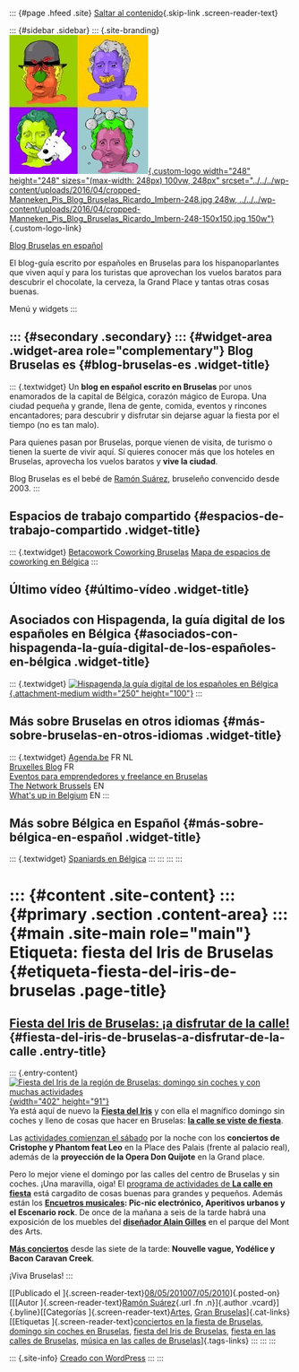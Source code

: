 ::: {#page .hfeed .site}
[Saltar al contenido](index.html#content){.skip-link
.screen-reader-text}

::: {#sidebar .sidebar}
::: {.site-branding}
[![](../../../wp-content/uploads/2016/04/cropped-Manneken_Pis_Blog_Bruselas_Ricardo_Imbern-248.jpg){.custom-logo
width="248" height="248" sizes="(max-width: 248px) 100vw, 248px"
srcset="../../../wp-content/uploads/2016/04/cropped-Manneken_Pis_Blog_Bruselas_Ricardo_Imbern-248.jpg 248w, ../../../wp-content/uploads/2016/04/cropped-Manneken_Pis_Blog_Bruselas_Ricardo_Imbern-248-150x150.jpg 150w"}](../../../index.html){.custom-logo-link}

[Blog Bruselas en español](../../../index.html)

El blog-guía escrito por españoles en Bruselas para los hispanoparlantes
que viven aquí y para los turistas que aprovechan los vuelos baratos
para descubrir el chocolate, la cerveza, la Grand Place y tantas otras
cosas buenas.

Menú y widgets
:::

::: {#secondary .secondary}
::: {#widget-area .widget-area role="complementary"}
Blog Bruselas es {#blog-bruselas-es .widget-title}
----------------

::: {.textwidget}
Un **blog en español escrito en Bruselas** por unos enamorados de la
capital de Bélgica, corazón mágico de Europa. Una ciudad pequeña y
grande, llena de gente, comida, eventos y rincones encantadores; para
descubrir y disfrutar sin dejarse aguar la fiesta por el tiempo (no es
tan malo).

Para quienes pasan por Bruselas, porque vienen de visita, de turismo o
tienen la suerte de vivir aquí. Sí quieres conocer más que los hoteles
en Bruselas, aprovecha los vuelos baratos y **vive la ciudad**.

Blog Bruselas es el bebé de [Ramón Suárez](http://www.ramonsuarez.com),
bruseleño convencido desde 2003.
:::

Espacios de trabajo compartido {#espacios-de-trabajo-compartido .widget-title}
------------------------------

::: {.textwidget}
[Betacowork Coworking Bruselas](http://www.betacowork.com) [Mapa de
espacios de coworking en Bélgica](http://coworkingbelgium.com)
:::

Último vídeo {#último-vídeo .widget-title}
------------

Asociados con Hispagenda, la guía digital de los españoles en Bélgica {#asociados-con-hispagenda-la-guía-digital-de-los-españoles-en-bélgica .widget-title}
---------------------------------------------------------------------

::: {.textwidget}
[![Hispagenda,la guía digital de los españoles en
Bélgica](../../../wp-content/uploads/2010/04/Hispagenda-250px.gif "Hispagenda, la guía digital de los españoles en Bélgica"){.attachment-medium
width="250" height="100"}](http://www.hispagenda.com)
:::

Más sobre Bruselas en otros idiomas {#más-sobre-bruselas-en-otros-idiomas .widget-title}
-----------------------------------

::: {.textwidget}
[Agenda.be](http://www.agenda.be) FR NL\
[Bruxelles Blog](http://www.bxlblog.be/) FR\
[Eventos para emprendedores y freelance en
Bruselas](http://www.betacowork.com/events/)\
[The Network
Brussels](http://groups.yahoo.com/group/TheNetworkBrussels/) EN\
[What\'s up in Belgium](http://www.whatsupin.be/) EN
:::

Más sobre Bélgica en Español {#más-sobre-bélgica-en-español .widget-title}
----------------------------

::: {.textwidget}
[Spaniards en Bélgica](http://www.spaniards.es/paises/belgica)
:::
:::
:::
:::

::: {#content .site-content}
::: {#primary .section .content-area}
::: {#main .site-main role="main"}
Etiqueta: fiesta del Iris de Bruselas {#etiqueta-fiesta-del-iris-de-bruselas .page-title}
=====================================

[Fiesta del Iris de Bruselas: ¡a disfrutar de la calle!](../../../index.html?p=1938) {#fiesta-del-iris-de-bruselas-a-disfrutar-de-la-calle .entry-title}
------------------------------------------------------------------------------------

::: {.entry-content}
[![Fiesta del Iris de la región de Bruselas: domingo sin coches y con
muchas
actividades](http://fetedeliris.be/2010/wp-content/themes/corporate-theme-v2/images/banner-page.jpg "Fiesta del Iris de la región de Bruselas: domingo sin coches y con muchas actividades"){width="402"
height="91"}](http://fetedeliris.be/2010/)\
Ya está aquí de nuevo la [**Fiesta del
Iris**](http://fetedeliris.be/2010/ "Fiesta del Iris, la fiesta de la región de Bruselas")
y con ella el magnífico domingo sin coches y lleno de cosas que hacer en
Bruselas: [**la calle se viste de
fiesta**](http://fetedeliris.be/2010/?page_id=35 "Las calles de Bruselas se visten de fiesta ").

Las [actividades comienzan el
sábado](http://fetedeliris.be/2010/?page_id=10 "Conciertos y opera el sábado en Bruselas por la fiesta del Iris")
por la noche con los **conciertos de Cristophe y Phantom feat Leo** en
la Place des Palais (frente al palacio real), además de la **proyección
de la Opera Don Quijote** en la Grand place.

Pero lo mejor viene el domingo por las calles del centro de Bruselas y
sin coches. ¡Una maravilla, oiga! El [programa de actividades de **La
calle en
fiesta**](http://fetedeliris.be/2010/?page_id=35 "Programa de actividades de la calle en fiesta, región de Bruselas")
está cargadito de cosas buenas para grandes y pequeños. Además están los
**[Encuetros
musicales](http://fetedeliris.be/2010/?page_id=31 "Encuentros musicales de la fiesta del Iris de la región de Bruselas"):
Pic-nic electrónico, Aperitivos urbanos y el Escenario rock**. De once
de la mañana a seis de la tarde habrá una exposición de los muebles del
**[diseñador Alain
Gilles](http://www.alaingilles.com/ "Alain Gilles, diseñador de Bruselas, Bélgica")**
en el parque del Mont des Arts.

**[Más
conciertos](http://fetedeliris.be/2010/?page_id=17 "Los conciertos del domingo de la Fête del Iris en Bruselas")**
desde las siete de la tarde: **Nouvelle vague, Yodélice y Bacon Caravan
Creek**.

¡Viva Bruselas!
:::

[[Publicado el
]{.screen-reader-text}[08/05/201007/05/2010](../../../index.html?p=1938)]{.posted-on}[[[Autor
]{.screen-reader-text}[Ramón
Suárez](../../2010/04/30/index.html?author=2){.url .fn .n}]{.author
.vcard}]{.byline}[[Categorías
]{.screen-reader-text}[Artes](../../category/artes/index.html), [Gran
Bruselas](../../category/gran-bruselas/index.html)]{.cat-links}[[Etiquetas
]{.screen-reader-text}[conciertos en la fiesta de
Bruselas](../conciertos-en-la-fiesta-de-bruselas/index.html), [domingo
sin coches en Bruselas](../domingo-sin-coches-en-bruselas/index.html),
[fiesta del Iris de Bruselas](index.html), [fiesta en las calles de
Bruselas](../fiesta-en-las-calles-de-bruselas/index.html), [música en
las calles de
Bruselas](../musica-en-las-calles-de-bruselas/index.html)]{.tags-links}
:::
:::
:::

::: {.site-info}
[Creado con WordPress](https://es.wordpress.org/)
:::
:::
